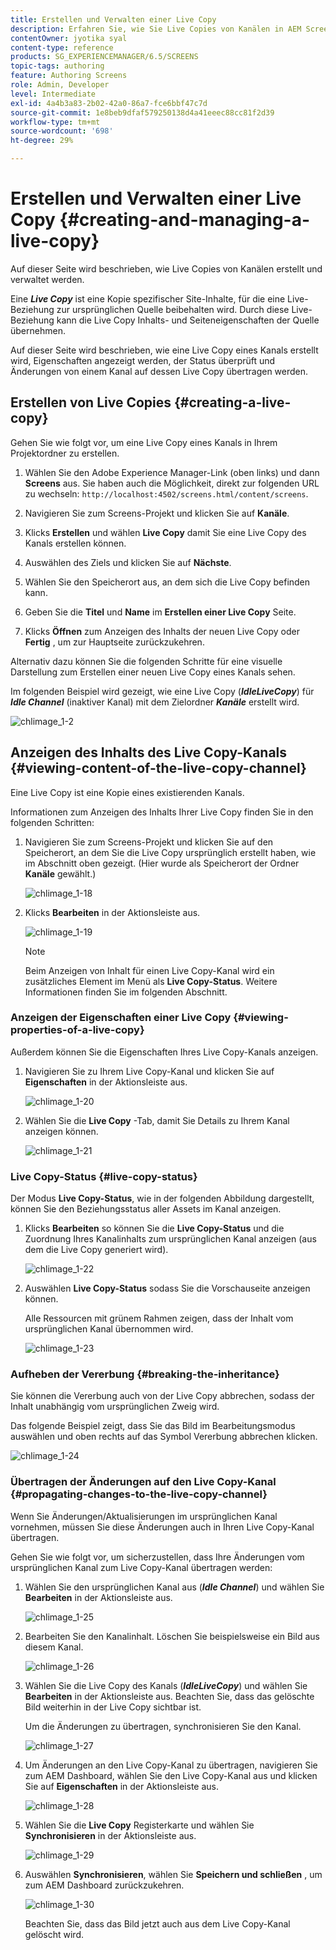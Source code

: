 ```yaml
---
title: Erstellen und Verwalten einer Live Copy
description: Erfahren Sie, wie Sie Live Copies von Kanälen in AEM Screens erstellen und verwalten.
contentOwner: jyotika syal
content-type: reference
products: SG_EXPERIENCEMANAGER/6.5/SCREENS
topic-tags: authoring
feature: Authoring Screens
role: Admin, Developer
level: Intermediate
exl-id: 4a4b3a83-2b02-42a0-86a7-fce6bbf47c7d
source-git-commit: 1e8beb9dfaf579250138d4a41eeec88cc81f2d39
workflow-type: tm+mt
source-wordcount: '698'
ht-degree: 29%

---
```


# Erstellen und Verwalten einer Live Copy {#creating-and-managing-a-live-copy}

Auf dieser Seite wird beschrieben, wie Live Copies von Kanälen erstellt und verwaltet werden.

Eine ***Live Copy*** ist eine Kopie spezifischer Site-Inhalte, für die eine Live-Beziehung zur ursprünglichen Quelle beibehalten wird. Durch diese Live-Beziehung kann die Live Copy Inhalts- und Seiteneigenschaften der Quelle übernehmen.

Auf dieser Seite wird beschrieben, wie eine Live Copy eines Kanals erstellt wird, Eigenschaften angezeigt werden, der Status überprüft und Änderungen von einem Kanal auf dessen Live Copy übertragen werden.


## Erstellen von Live Copies {#creating-a-live-copy}

Gehen Sie wie folgt vor, um eine Live Copy eines Kanals in Ihrem Projektordner zu erstellen.

1. Wählen Sie den Adobe Experience Manager-Link (oben links) und dann **Screens** aus. Sie haben auch die Möglichkeit, direkt zur folgenden URL zu wechseln: `http://localhost:4502/screens.html/content/screens`.

1. Navigieren Sie zum Screens-Projekt und klicken Sie auf **Kanäle**.
1. Klicks **Erstellen** und wählen **Live Copy** damit Sie eine Live Copy des Kanals erstellen können.
1. Auswählen des Ziels und klicken Sie auf **Nächste**.
1. Wählen Sie den Speicherort aus, an dem sich die Live Copy befinden kann.
1. Geben Sie die **Titel** und **Name** im **Erstellen einer Live Copy** Seite.

1. Klicks **Öffnen** zum Anzeigen des Inhalts der neuen Live Copy oder **Fertig** , um zur Hauptseite zurückzukehren.

Alternativ dazu können Sie die folgenden Schritte für eine visuelle Darstellung zum Erstellen einer neuen Live Copy eines Kanals sehen.

Im folgenden Beispiel wird gezeigt, wie eine Live Copy (***IdleLiveCopy***) für ***Idle Channel*** (inaktiver Kanal) mit dem Zielordner ***Kanäle*** erstellt wird.

![chlimage_1-2](assets/chlimage_1-2.gif)

## Anzeigen des Inhalts des Live Copy-Kanals {#viewing-content-of-the-live-copy-channel}

Eine Live Copy ist eine Kopie eines existierenden Kanals.

Informationen zum Anzeigen des Inhalts Ihrer Live Copy finden Sie in den folgenden Schritten:

1. Navigieren Sie zum Screens-Projekt und klicken Sie auf den Speicherort, an dem Sie die Live Copy ursprünglich erstellt haben, wie im Abschnitt oben gezeigt. (Hier wurde als Speicherort der Ordner **Kanäle** gewählt.)

   ![chlimage_1-18](assets/chlimage_1-18.png)

1. Klicks **Bearbeiten** in der Aktionsleiste aus.

   ![chlimage_1-19](assets/chlimage_1-19.png)

   >[!NOTE]
   >
   >Beim Anzeigen von Inhalt für einen Live Copy-Kanal wird ein zusätzliches Element im Menü als **Live Copy-Status**. Weitere Informationen finden Sie im folgenden Abschnitt.

### Anzeigen der Eigenschaften einer Live Copy {#viewing-properties-of-a-live-copy}

Außerdem können Sie die Eigenschaften Ihres Live Copy-Kanals anzeigen.

1. Navigieren Sie zu Ihrem Live Copy-Kanal und klicken Sie auf **Eigenschaften** in der Aktionsleiste aus.

   ![chlimage_1-20](assets/chlimage_1-20.png)

1. Wählen Sie die **Live Copy** -Tab, damit Sie Details zu Ihrem Kanal anzeigen können.

   ![chlimage_1-21](assets/chlimage_1-21.png)

### Live Copy-Status {#live-copy-status}

Der Modus **Live Copy-Status**, wie in der folgenden Abbildung dargestellt, können Sie den Beziehungsstatus aller Assets im Kanal anzeigen.

1. Klicks **Bearbeiten** so können Sie die **Live Copy-Status** und die Zuordnung Ihres Kanalinhalts zum ursprünglichen Kanal anzeigen (aus dem die Live Copy generiert wird).

   ![chlimage_1-22](assets/chlimage_1-22.png)

1. Auswählen **Live Copy-Status** sodass Sie die Vorschauseite anzeigen können.

   Alle Ressourcen mit grünem Rahmen zeigen, dass der Inhalt vom ursprünglichen Kanal übernommen wird.

   ![chlimage_1-23](assets/chlimage_1-23.png)

### Aufheben der Vererbung {#breaking-the-inheritance}

Sie können die Vererbung auch von der Live Copy abbrechen, sodass der Inhalt unabhängig vom ursprünglichen Zweig wird.

Das folgende Beispiel zeigt, dass Sie das Bild im Bearbeitungsmodus auswählen und oben rechts auf das Symbol Vererbung abbrechen klicken.

![chlimage_1-24](assets/chlimage_1-24.png)

### Übertragen der Änderungen auf den Live Copy-Kanal {#propagating-changes-to-the-live-copy-channel}

Wenn Sie Änderungen/Aktualisierungen im ursprünglichen Kanal vornehmen, müssen Sie diese Änderungen auch in Ihren Live Copy-Kanal übertragen.

Gehen Sie wie folgt vor, um sicherzustellen, dass Ihre Änderungen vom ursprünglichen Kanal zum Live Copy-Kanal übertragen werden:

1. Wählen Sie den ursprünglichen Kanal aus (***Idle Channel***) und wählen Sie **Bearbeiten** in der Aktionsleiste aus.

   ![chlimage_1-25](assets/chlimage_1-25.png)

1. Bearbeiten Sie den Kanalinhalt. Löschen Sie beispielsweise ein Bild aus diesem Kanal.

   ![chlimage_1-26](assets/chlimage_1-26.png)

1. Wählen Sie die Live Copy des Kanals (***IdleLiveCopy***) und wählen Sie **Bearbeiten** in der Aktionsleiste aus. Beachten Sie, dass das gelöschte Bild weiterhin in der Live Copy sichtbar ist.

   Um die Änderungen zu übertragen, synchronisieren Sie den Kanal.

   ![chlimage_1-27](assets/chlimage_1-27.png)

1. Um Änderungen an den Live Copy-Kanal zu übertragen, navigieren Sie zum AEM Dashboard, wählen Sie den Live Copy-Kanal aus und klicken Sie auf **Eigenschaften** in der Aktionsleiste aus.

   ![chlimage_1-28](assets/chlimage_1-28.png)

1. Wählen Sie die **Live Copy** Registerkarte und wählen Sie **Synchronisieren** in der Aktionsleiste aus.

   ![chlimage_1-29](assets/chlimage_1-29.png)

1. Auswählen **Synchronisieren**, wählen Sie **Speichern und schließen** , um zum AEM Dashboard zurückzukehren.

   ![chlimage_1-30](assets/chlimage_1-30.png)

   Beachten Sie, dass das Bild jetzt auch aus dem Live Copy-Kanal gelöscht wird.
